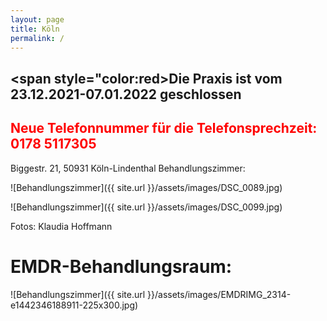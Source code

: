 ```yaml
---
layout: page
title: Köln
permalink: /
---
```


## <span style="color:red>Die Praxis ist vom 23.12.2021-07.01.2022 geschlossen</span>
## <span style="color:red">Neue Telefonnummer für die Telefonsprechzeit: 0178 5117305</span>

Biggestr. 21, 50931 Köln-Lindenthal
Behandlungszimmer:


![Behandlungszimmer]({{ site.url }}/assets/images/DSC_0089.jpg)

![Behandlungszimmer]({{ site.url }}/assets/images/DSC_0099.jpg)

Fotos: Klaudia Hoffmann

# EMDR-Behandlungsraum:

![Behandlungszimmer]({{ site.url }}/assets/images/EMDRIMG_2314-e1442346188911-225x300.jpg)

